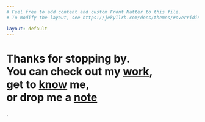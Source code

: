 ```yaml
---
# Feel free to add content and custom Front Matter to this file.
# To modify the layout, see https://jekyllrb.com/docs/themes/#overriding-theme-defaults

layout: default
---
```

<div class="index">
  <h1> Thanks for stopping by.
  <br>You can check out my <a href="projects.html">work</a>,
  <br>get to <a href="about.html">know</a> me,
  <br> or drop me a <a href="contact.html">note</a></h1>.
</div>

